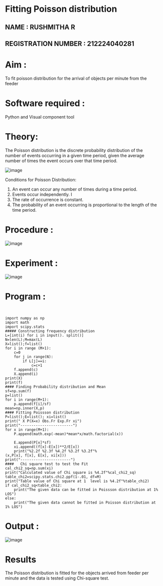 # Fitting Poisson  distribution
## NAME : RUSHMITHA R
## REGISTRATION NUMBER : 212224040281
# Aim : 

To fit poisson distribution for the arrival of objects per minute from the feeder

# Software required :  

Python and Visual component tool

# Theory:

The Poisson distribution is the discrete probability distribution of the number of events occurring in a given time period, given the average number of times the event occurs over that time period.

![image](https://user-images.githubusercontent.com/104613195/166248326-fd042076-8b0b-40c4-8b11-1d8e8fcb74db.png)

 Conditions for Poisson Distribution:

1. An event can occur any number of times during a time period.
2. Events occur independently. I
3. The rate of occurrence is constant.
4. The probability of an event occurring is proportional to the length of the time period. 
 
# Procedure :

![image](https://user-images.githubusercontent.com/104613195/166251988-d0c53205-6080-4f7b-ae4c-398178586637.png)

# Experiment :

![image](https://user-images.githubusercontent.com/103921593/230282876-f4a5afbf-cac1-4648-a1b0-c78840638a8e.png)

# Program :
```


import numpy as np
import math
import scipy.stats
##### Constructing frequency distribution
L=[int(i) for i in input(). split()]
N=len(L);M=max(L)
X=list();f=list()
for i in range (M+1):
    c=0
    for j in range(N):
        if L[j]==i:
            c=c+1
    f.append(c)
    X.append(i)
print(X)
print(f)
#### Finding Probability distribution and Mean
sf=np.sum(f)
p=list()
for i in range(M+1):
    p.append(f[i]/sf)
mean=np.inner(X,p)
#### Fitting Poissson distribution
P=list();E=list(); xi=list()
print(" X P(X=x) Obs.Fr Exp.Fr xi")
print("------------------------")
for x in range(M+1):
    P.append(math.exp(-mean)*mean*x/math.factorial(x))

    E.append(P[x]*sf)
    xi.append((f[x]-E[x])**2/E[x])
    print("%2.2f %2.3f %4.2f %3.2f %3.2f"%
(x,P[x], f[x], E[x], xi[x]))
print("-----------------------")
####   Chi square test to test the Fit
cal_chi2_sq=np.sum(xi)
print("Calculated value of Chi square is %4.2f"%cal_chi2_sq)
table_chi2=scipy.stats.chi2.ppf(1-.01, df=M)
print("Table value of Chi square at 1  level is %4.2f"%table_chi2)
if cal_chi2_sq<table_chi2:
    print("The given data can be fitted in Poissson distribution at 1% LOS")
else:
    print("The given data cannot be fitted in Poisson distribution at 1% LOS")

``` 

# Output : 

![image](https://github.com/user-attachments/assets/865147a0-585c-4fc4-9cb1-4b4789b682a6)



# Results

The Poisson distribution is fitted for the objects arrived from feeder per minute and the data is tested using Chi-square test. 
 
